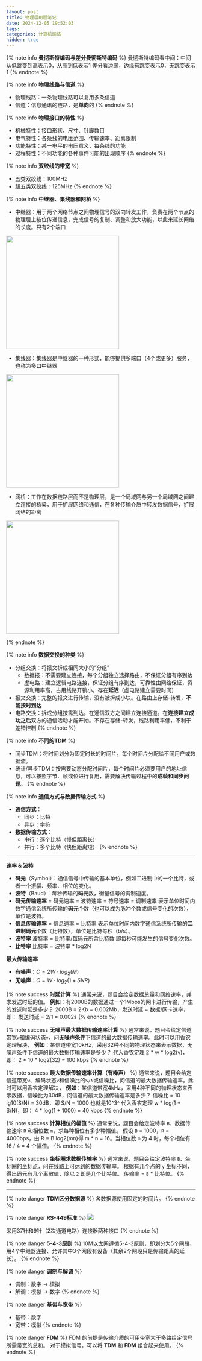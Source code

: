 ```yaml
---
layout: post
title: 物理层刷题笔记
date: 2024-12-05 19:52:03
tags:
categories: 计算机网络
hidden: true
---
```

{% note info **曼彻斯特编码与差分曼彻斯特编码** %}
曼彻斯特编码看中间：中间从低跳变到高表示0，从高到低表示1
差分看边缘，边缘有跳变表示0，无跳变表示1
{% endnote %}

{% note info **物理线路与信道** %}
- 物理线路：一条物理线路可以复用多条信道
- 信道：信息通讯的链路，是**单向**的
{% endnote %}

{% note info **物理接口的特性** %}
- 机械特性：接口形状、尺寸、针脚数目
- 电气特性：各条线的电压范围、传输速率、距离限制
- 功能特性：某一电平的电压意义，每条线的功能
- 过程特性：不同功能的各种事件可能的出现顺序
{% endnote %}

{% note info **双绞线的带宽** %}
- 五类双绞线：100MHz
- 超五类双绞线：125MHz
{% endnote %}

{% note info **中继器、集线器和网桥** %}
- 中继器：用于两个网络节点之间物理信号的双向转发工作，负责在两个节点的物理层上按位传递信息，完成信号的复制、调整和放大功能，以此来延长网络的长度。只有2个端口
<img src="https://b.bdstatic.com/comment/HPpFm-ziUYsgpwpjCcQ1VA4237a61723043fc683c70c2b63d7b39f.png" width = 300 />

- 集线器：集线器是中继器的一种形式，能够提供多端口（4个或更多）服务，也称为多口中继器
<img src="https://b.bdstatic.com/comment/HPpFm-ziUYsgpwpjCcQ1VA8f6f7e36786dfc9710f5dfd8e03ad347.png" width = 300 />

- 网桥：工作在数据链路层而不是物理层，是一个局域网与另一个局域网之间建立连接的桥梁，用于扩展网络和通信，在各种传输介质中转发数据信号，扩展网络的距离
<img src="https://b.bdstatic.com/comment/HPpFm-ziUYsgpwpjCcQ1VA0b82f9c8a626112fe6168c329ce2b43d.png" width = 300 />

{% endnote %}

{% note info **数据交换的种类** %}
- 分组交换：将报文拆成相同大小的“分组”
    - 数据报：不需要建立连接，每个分组独立选择路由，不保证分组有序到达
    - 虚电路：建立逻辑电路连接，保证分组有序到达，可靠性由网络保证，资源利用率高，占用线路开销小，存在**延迟**（虚电路建立需要时间）
- 报文交换：完整的报文进行传输，没有被拆成小块。在路由上存储-转发，**不能按时到达**
- 电路交换：拆成分组按需到达。在通信双方之间建立连接通道。在**连接建立成功之后**双方的通信活动才能开始。不存在存储-转发，线路利用率低，不利于差错控制
{% endnote %}

{% note info **不同的TDM** %}
- 同步TDM：将时间划分为固定时长的时间片，每个时间片分配给不同用户或数据流。
- 统计/异步TDM：按需要动态分配时间片，每个时间片必须要用户的地址信息，可以按照字节、帧或位进行复用，需要解决传输过程中的**成帧和同步问题**。
{% endnote %}

{% note info **通信方式与数据传输方式** %}
- **通信方式**：
    - 同步：比特
    - 异步：字符
- **数据传输方式**：
    - 串行：逐个比特（慢但距离长）
    - 并行：多个比特（快但距离短）
{% endnote %}

---
**速率 & 波特**
- **码元**（Symbol）：通信信号中传输的基本单位，例如二进制中的一个比特，或者一个振幅、频率、相位的变化。
- **波特**（Baud）：每秒传输的**码元**数，衡量信号的调制速度。
- **码元传输速率** = 码元速率 = 波特速率 = 符号速率 = 调制速率
    表示单位时间内数字通信系统所传输的**码元**个数（也可以成为脉冲个数或信号变化的次数），单位是波特。
- **信息传输速率** = 信息速率 = 比特率
    表示单位时间内数字通信系统所传输的**二进制码元**个数（比特数），单位是比特每秒（b/s）。
- **波特率**
    波特率 = 比特率/每码元所含比特数
    即每秒可能发生的信号变化次数。
- **比特率**
    比特率 = 波特率 * log2N

**最大传输速率**
- **有噪声**：$C = 2W \cdot log_2{(M)}$
- **无噪声**：$C = W \cdot log_2{(1 + SNR)}$

{% note success **时延计算** %}
通常来说，题目会给定数据总量和网络速率，并求发送时延的值。
**例如**：有2000B的数据通过一个1Mbps的网卡进行传输，产生的发送时延是多少？
2000B = 2Kb = 0.002Mb，发送时延 = 数据/网卡速率，即：
发送时延 = 2/1 = 0.002s
{% endnote %}

{% note success **无噪声最大数据传输速率计算** %}
通常来说，题目会给定信道带宽`w`和编码状态`v`，问**无噪声条件**下信道的最大数据传输速率。此时可以用香农定理解决，
**例如**：某信道带宽10kHz，采用32种不同的物理状态来表示数据，无噪声条件下信道的最大数据传输速率是多少？
代入香农定理 2 \* w \* log2(v)，即：
2 \* 10 \* log2(32) = 100 kbps
{% endnote %}

{% note success **最大数据传输速率计算（有噪声）** %}
通常来说，题目会给定信道带宽`w`、编码状态`v`和信噪比的`S/N`或信噪比，问信道的最大数据传输速率。此时可以用香农定理解决，
**例如**：某信道带宽4kHz，采用4种不同的物理状态来表示数据，信噪比为30dB，问信道的最大数据传输速率是多少？
信噪比 = 10 lg10(S/N) = 30dB，即 S/N = 1000 也就是10^3^
代入香农定理 w \* log(1 + S/N)，即：
4 \* log(1 + 1000) = 40 kbps
{% endnote %}

{% note success **计算相位的幅值** %}
通常来说，题目会给定波特率 `B`、数据传输速率 `R` 和相位数 `m`，求每种相位有多少种幅值。
假设 `B` = 1000，`R` = 4000bps，由 R = B log2(mn)得 m * n = 16。当相位数 `m` 为 4 时，每个相位有 16 / 4 = 4 个幅值。
{% endnote %}

{% note success **坐标圈求数据传输率** %}
通常来说，题目会给定波特率 `B`、坐标圈的坐标点，问在线路上可达到的数据传输率。
根据有几个点的 `y` 坐标不同，得出码元有几个离散值，除以 `2` 即是几个比特位。
传输率 = `B` * 比特位。
{% endnote %}

---

{% note danger **TDM区分数据源** %}
各数据源使用固定的时间片。
{% endnote %}

{% note danger **RS-449标准** %}
<img src="https://b.bdstatic.com/comment/HPpFm-ziUYsgpwpjCcQ1VA9ccac33a7ccafa70755415c0cb6d0d3e.png" />

采用37针和9针（2次通道电路）连接器两种接口
{% endnote %}

{% note danger **5-4-3原则** %}
10M以太网遵循5-4-3原则，即划分为5个网段、用4个中继器连接、允许其中3个网段有设备（其余2个网段只是传输距离的延长）。
{% endnote %}

{% note danger **调制与解调** %}
- 调制：数字 -> 模拟
- 解调：模拟 -> 数字
{% endnote %}

{% note danger **基带与宽带** %}
- 基带：数字
- 宽带：模拟
{% endnote %}

{% note danger **FDM** %}
FDM 的前提是传输介质的可用带宽大于多路给定信号所需带宽的总和。
对于模拟信号，可以将 **TDM** 和 **FDM** 组合起来使用。
{% endnote %}